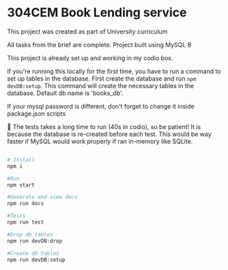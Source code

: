 # 304CEM Book Lending service

This project was created as part of University curriculum

All tasks from the brief are complete. 
Project built using MySQL 8

This project is already set up and working in my codio box.

If you're running this locally for the first time, you have to run a command to set up tables in the database. First create the database and run `npm devDB:setup`. This command will create the necessary tables in the database. Default db name is 'books_db'.

If your mysql password is different, don't forget to change it inside package.json scripts

🐌 The tests takes a long time to run (40s in codio), so be patient! It is because the database is re-created before each test. This would be way faster if MySQL would work properly if ran in-memory like SQLite. 

```bash

# Install
npm i 

#Run
npm start

#Generate and view docs
npm run docs

#Tests
npm run test

#Drop db tables
npm run devDB:drop

#Create db tables
npm run devDB:setup

```
